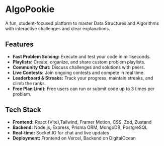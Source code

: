# AlgoPookie

A fun, student-focused platform to master Data Structures and Algorithms with interactive challenges and clear explanations.

## Features

- **Fast Problem Solving:** Execute and test your code in milliseconds.
- **Playlists:** Create, organize, and share custom problem playlists.
- **Community Chat:** Discuss challenges and solutions with peers.
- **Live Contests:** Join ongoing contests and compete in real time.
- **Leaderboard & Streaks:** Track your progress, maintain streaks, and climb the ranks.
- **Free Plan Limit:** Free users can run or submit code up to 3 times per problem.

## Tech Stack

- **Frontend:** React (Vite),Tailwind, Framer Motion, CSS, Zod, Zustand
- **Backend:** Node.js, Express, Prisma ORM, MongoDB, PostgreSQL
- **Real-time:** Socket.IO for chat and live updates
- **Deployment:** Frontend on Vercel, Backend on DigitalOcean
